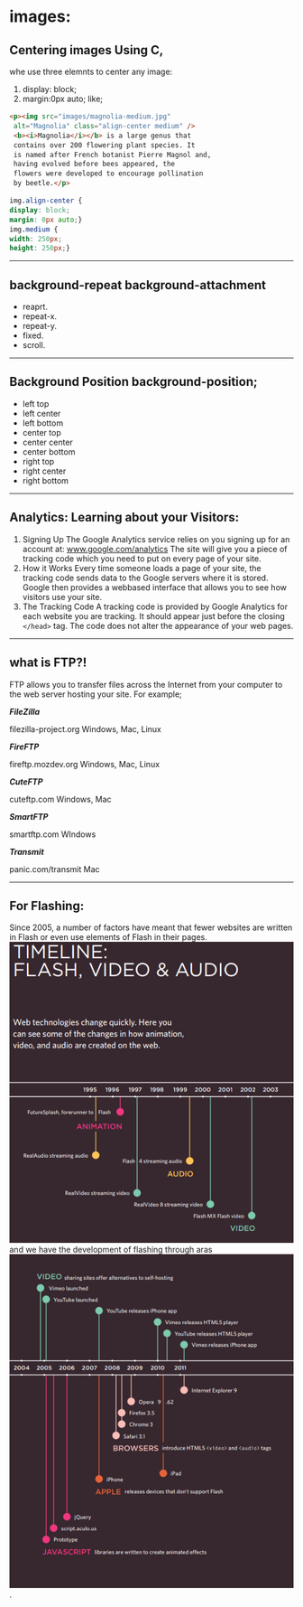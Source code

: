 # images:
## Centering images Using C,
whe use three elemnts to center any image:
1. display: block;
2. margin:0px auto;
like;
``` html
<p><img src="images/magnolia-medium.jpg"
 alt="Magnolia" class="align-center medium" />
 <b><i>Magnolia</i></b> is a large genus that
 contains over 200 flowering plant species. It
 is named after French botanist Pierre Magnol and,
 having evolved before bees appeared, the
 flowers were developed to encourage pollination
 by beetle.</p>
 ```
 ``` css
 img.align-center {
display: block;
margin: 0px auto;}
img.medium {
width: 250px;
height: 250px;}
```
_________
## background-repeat background-attachment
* reaprt.
* repeat-x.
* repeat-y.
* fixed.
* scroll.
_________
## Background Position background-position;
* left top
*  left center
*  left bottom
* center top
* center center
* center bottom
* right top
* right center
* right bottom
____________
## Analytics: Learning about your Visitors:

1. Signing Up
The Google Analytics service
relies on you signing up for an
account at:
www.google.com/analytics
The site will give you a piece of
tracking code which you need to
put on every page of your site.
2. How it Works
Every time someone loads a
page of your site, the tracking
code sends data to the Google
servers where it is stored.
Google then provides a webbased interface that allows you
to see how visitors use your site.
3. The Tracking Code
A tracking code is provided
by Google Analytics for each
website you are tracking. It
should appear just before the
closing ```</head>``` tag. The code
does not alter the appearance of
your web pages.
___________
## what is FTP?!
FTP  allows
you to transfer files across the
Internet from your computer to
the web server hosting your site. 
For example;

***FileZilla***

filezilla-project.org
Windows, Mac, Linux

***FireFTP***

fireftp.mozdev.org
Windows, Mac, Linux

***CuteFTP***

cuteftp.com
Windows, Mac

***SmartFTP***

smartftp.com
WIndows

***Transmit***

panic.com/transmit
Mac
_________
## For Flashing:
Since 2005, a number of factors have meant
that fewer websites are written in Flash or even
use elements of Flash in their pages.
![image17](/img/img17.png)
 and we have the development of flashing through aras
 ![image18](/img/img18.png).